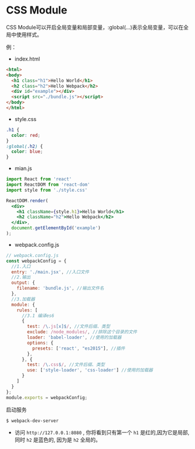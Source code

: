 #  CSS Module

CSS Module可以开启全局变量和局部变量，:global(...)表示全局变量，可以在全局中使用样式。

例：

* index.html

```html
<html>
<body>
  <h1 class="h1">Hello World</h1>
  <h2 class="h2">Hello Webpack</h2>
  <div id="example"></div>
  <script src="./bundle.js"></script>
</body>
</html>
```

* style.css

```css
.h1 {
  color: red;
}
:global(.h2) {
  color: blue;
}
```

* mian.js

```jsx
import React from 'react'
import ReactDOM from 'react-dom'
import style from './style.css'

ReactDOM.render(
  <div>
    <h1 className={style.h1}>Hello World</h1>
    <h2 className="h2">Hello Webpack</h2>
  </div>,
  document.getElementById('example')
);
```

* webpack.config.js

```js
// webpack.config.js
const webpackConfig = {
  //1.入口
  entry: './main.jsx', //入口文件
  //2.输出
  output: {
    filename: 'bundle.js', //输出文件名
  },
  //3.加载器
  module: {
    rules: [
      //3.1 编译es6
      {
        test: /\.js[x]$/, //文件后缀、类型      
        exclude: /node_modules/, //排除这个目录的文件
        loader: 'babel-loader', //使用的加载器
        options: {
          presets: ['react', "es2015"], //插件
        },
      }, {
        test: /\.css$/, //文件后缀、类型      
        use: ['style-loader', 'css-loader'] //使用的加载器
      }
    ]
  }
};
module.exports = webpackConfig;
```

启动服务

```
$ webpack-dev-server
```

* 访问 `http://127.0.0.1:8080` , 你将看到只有第一个 `h1` 是红的,因为它是局部, 同时 `h2` 是蓝色的, 因为是 `h2` 全局的。
